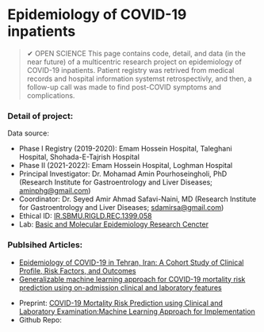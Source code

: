 # Epidemiology of COVID-19 inpatients 
> ✔ OPEN SCIENCE 
This page contains code, detail, and data (in the near future) of a multicentric research project on epidemiology of COVID-19 inpatients. 
Patient registry was retrived from medical records and hospital information systemst retrospectivly, and then, a follow-up call was made to find post-COVID symptoms and complications.

### Detail of project: 
Data source: 
* Phase I Registry (2019-2020): Emam Hossein Hospital, Taleghani Hospital, Shohada-E-Tajrish Hospital
* Phase II (2021-2022): Emam Hossein Hospital, Loghman Hospital
* Principal Investigator: Dr. Mohamad Amin Pourhoseingholi, PhD (Research Institute for Gastroentrology and Liver Diseases; aminphg@gmail.com)
* Coordinator: Dr. Seyed Amir Ahmad Safavi-Naini, MD (Research Institute for Gastroentrology and Liver Diseases; sdamirsa@gmail.com)
* Ethical ID: [IR.SBMU.RIGLD.REC.1399.058](https://ethics.research.ac.ir/EthicsProposalView.php?id=168337)
* Lab: [Basic and Molecular Epidemiology Research Cencter](https://sbmu.ac.ir/index.jsp?siteid=137)

### Publsihed Articles:
* [Epidemiology of COVID-19 in Tehran, Iran: A Cohort Study of Clinical Profile, Risk Factors, and Outcomes](https://doi.org/10.1155/2022/2350063)
* [Generalizable machine learning approach for COVID-19 mortality risk prediction using on-admission clinical and laboratory features](https://doi.org/10.1038/s41598-023-28943-z)
- Preprint: [COVID-19 Mortality Risk Prediction using Clinical and Laboratory Examination:Machine Learning Approach for Implementation](https://doi.org/10.21203/rs.3.rs-2152771/v1)
- Github Repo:
